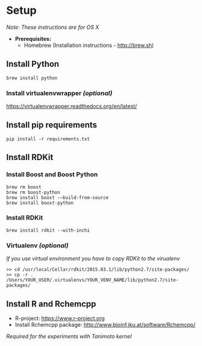 # Setup
_Note: These instructions are for OS X_

* **Prerequisites:**
  * Homebrew (Installation instructions - http://brew.sh)

## Install Python

```console
brew install python
```

### Install virtualenvwrapper _(optional)_

https://virtualenvwrapper.readthedocs.org/en/latest/

## Install pip requirements

```console
pip install -r requirements.txt
```

## Install RDKit

### Install Boost and Boost Python
```console
brew rm boost
brew rm boost-python
brew install boost -–build-from-source
brew install boost-python
```

### Install RDKit

```console
brew install rdkit --with-inchi
```

### Virtualenv _(optional)_
_If you use virtual environment you have to copy RDKit to the virualenv_

```console
>> cd /usr/local/Cellar/rdkit/2015.03.1/lib/python2.7/site-packages/
>> cp -r . /Users/YOUR_USER/.virtualenvs/YOUR_VENV_NAME/lib/python2.7/site-packages/
```

## Install R and Rchemcpp
* R-project: https://www.r-project.org
* Install Rchemcpp package: http://www.bioinf.jku.at/software/Rchemcpp/

*Required for the experiments with Tanimoto kernel*
